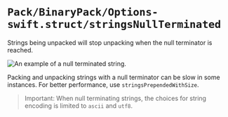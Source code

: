 # ``Pack/BinaryPack/Options-swift.struct/stringsNullTerminated``

Strings being unpacked will stop unpacking when the null terminator is reached.

![An example of a null terminated string.](stringsNullTerminated.png)

Packing and unpacking strings with a null terminator can be slow in some
instances. For better performance, use ``stringsPrependedWithSize``.

> Important: When null terminating strings, the choices for string encoding
is limited to `ascii` and `utf8`.
